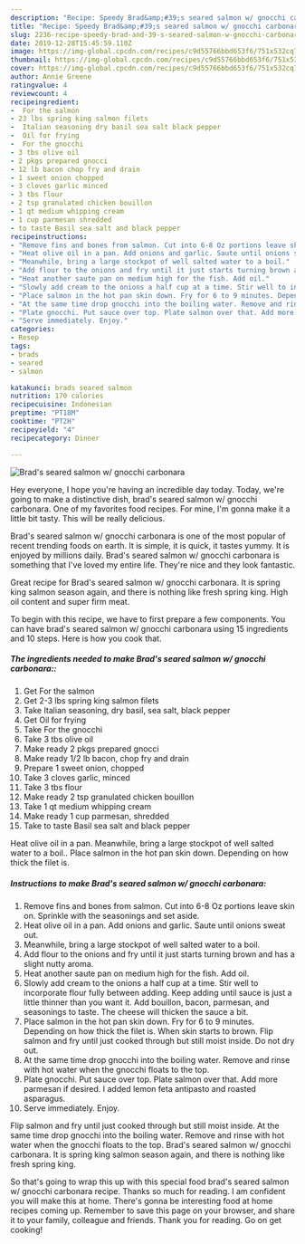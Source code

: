 ```yaml
---
description: "Recipe: Speedy Brad&amp;#39;s seared salmon w/ gnocchi carbonara"
title: "Recipe: Speedy Brad&amp;#39;s seared salmon w/ gnocchi carbonara"
slug: 2236-recipe-speedy-brad-and-39-s-seared-salmon-w-gnocchi-carbonara
date: 2019-12-28T15:45:59.110Z
image: https://img-global.cpcdn.com/recipes/c9d55766bbd653f6/751x532cq70/brads-seared-salmon-w-gnocchi-carbonara-recipe-main-photo.jpg
thumbnail: https://img-global.cpcdn.com/recipes/c9d55766bbd653f6/751x532cq70/brads-seared-salmon-w-gnocchi-carbonara-recipe-main-photo.jpg
cover: https://img-global.cpcdn.com/recipes/c9d55766bbd653f6/751x532cq70/brads-seared-salmon-w-gnocchi-carbonara-recipe-main-photo.jpg
author: Annie Greene
ratingvalue: 4
reviewcount: 4
recipeingredient:
-  For the salmon
- 23 lbs spring king salmon filets
-  Italian seasoning dry basil sea salt black pepper
-  Oil for frying
-  For the gnocchi
- 3 tbs olive oil
- 2 pkgs prepared gnocci
- 12 lb bacon chop fry and drain
- 1 sweet onion chopped
- 3 cloves garlic minced
- 3 tbs flour
- 2 tsp granulated chicken bouillon
- 1 qt medium whipping cream
- 1 cup parmesan shredded
- to taste Basil sea salt and black pepper
recipeinstructions:
- "Remove fins and bones from salmon. Cut into 6-8 Oz portions leave skin on. Sprinkle with the seasonings and set aside."
- "Heat olive oil in a pan. Add onions and garlic. Saute until onions sweat out."
- "Meanwhile, bring a large stockpot of well salted water to a boil."
- "Add flour to the onions and fry until it just starts turning brown and has a slight nutty aroma."
- "Heat another saute pan on medium high for the fish. Add oil."
- "Slowly add cream to the onions a half cup at a time. Stir well to incorporate flour fully between adding. Keep adding until sauce is just a little thinner than you want it. Add bouillon, bacon, parmesan, and seasonings to taste. The cheese will thicken the sauce a bit."
- "Place salmon in the hot pan skin down. Fry for 6 to 9 minutes. Depending on how thick the filet is. When skin starts to brown. Flip salmon and fry until just cooked through but still moist inside. Do not dry out."
- "At the same time drop gnocchi into the boiling water. Remove and rinse with hot water when the gnocchi floats to the top."
- "Plate gnocchi. Put sauce over top. Plate salmon over that. Add more parmesan if desired. I added lemon feta antipasto and roasted asparagus."
- "Serve immediately. Enjoy."
categories:
- Resep
tags:
- brads
- seared
- salmon

katakunci: brads seared salmon
nutrition: 170 calories
recipecuisine: Indonesian
preptime: "PT18M"
cooktime: "PT2H"
recipeyield: "4"
recipecategory: Dinner

---
```



![Brad&#39;s seared salmon w/ gnocchi carbonara](https://img-global.cpcdn.com/recipes/c9d55766bbd653f6/751x532cq70/brads-seared-salmon-w-gnocchi-carbonara-recipe-main-photo.jpg)

Hey everyone, I hope you're having an incredible day today. Today, we're going to make a distinctive dish, brad&#39;s seared salmon w/ gnocchi carbonara. One of my favorites food recipes. For mine, I'm gonna make it a little bit tasty. This will be really delicious.

Brad&#39;s seared salmon w/ gnocchi carbonara is one of the most popular of recent trending foods on earth. It is simple, it is quick, it tastes yummy. It is enjoyed by millions daily. Brad&#39;s seared salmon w/ gnocchi carbonara is something that I've loved my entire life. They're nice and they look fantastic.

Great recipe for Brad&#39;s seared salmon w/ gnocchi carbonara. It is spring king salmon season again, and there is nothing like fresh spring king. High oil content and super firm meat.


To begin with this recipe, we have to first prepare a few components. You can have brad&#39;s seared salmon w/ gnocchi carbonara using 15 ingredients and 10 steps. Here is how you cook that.

##### The ingredients needed to make Brad&#39;s seared salmon w/ gnocchi carbonara::

1. Get  For the salmon
1. Get 2-3 lbs spring king salmon filets
1. Take  Italian seasoning, dry basil, sea salt, black pepper
1. Get  Oil for frying
1. Take  For the gnocchi
1. Take 3 tbs olive oil
1. Make ready 2 pkgs prepared gnocci
1. Make ready 1/2 lb bacon, chop fry and drain
1. Prepare 1 sweet onion, chopped
1. Take 3 cloves garlic, minced
1. Take 3 tbs flour
1. Make ready 2 tsp granulated chicken bouillon
1. Take 1 qt medium whipping cream
1. Make ready 1 cup parmesan, shredded
1. Take to taste Basil sea salt and black pepper


Heat olive oil in a pan. Meanwhile, bring a large stockpot of well salted water to a boil.. Place salmon in the hot pan skin down. Depending on how thick the filet is. 

##### Instructions to make Brad&#39;s seared salmon w/ gnocchi carbonara:

1. Remove fins and bones from salmon. Cut into 6-8 Oz portions leave skin on. Sprinkle with the seasonings and set aside.
1. Heat olive oil in a pan. Add onions and garlic. Saute until onions sweat out.
1. Meanwhile, bring a large stockpot of well salted water to a boil.
1. Add flour to the onions and fry until it just starts turning brown and has a slight nutty aroma.
1. Heat another saute pan on medium high for the fish. Add oil.
1. Slowly add cream to the onions a half cup at a time. Stir well to incorporate flour fully between adding. Keep adding until sauce is just a little thinner than you want it. Add bouillon, bacon, parmesan, and seasonings to taste. The cheese will thicken the sauce a bit.
1. Place salmon in the hot pan skin down. Fry for 6 to 9 minutes. Depending on how thick the filet is. When skin starts to brown. Flip salmon and fry until just cooked through but still moist inside. Do not dry out.
1. At the same time drop gnocchi into the boiling water. Remove and rinse with hot water when the gnocchi floats to the top.
1. Plate gnocchi. Put sauce over top. Plate salmon over that. Add more parmesan if desired. I added lemon feta antipasto and roasted asparagus.
1. Serve immediately. Enjoy.


Flip salmon and fry until just cooked through but still moist inside. At the same time drop gnocchi into the boiling water. Remove and rinse with hot water when the gnocchi floats to the top. Brad&#39;s seared salmon w/ gnocchi carbonara. It is spring king salmon season again, and there is nothing like fresh spring king. 

So that's going to wrap this up with this special food brad&#39;s seared salmon w/ gnocchi carbonara recipe. Thanks so much for reading. I am confident you will make this at home. There's gonna be interesting food at home recipes coming up. Remember to save this page on your browser, and share it to your family, colleague and friends. Thank you for reading. Go on get cooking!
